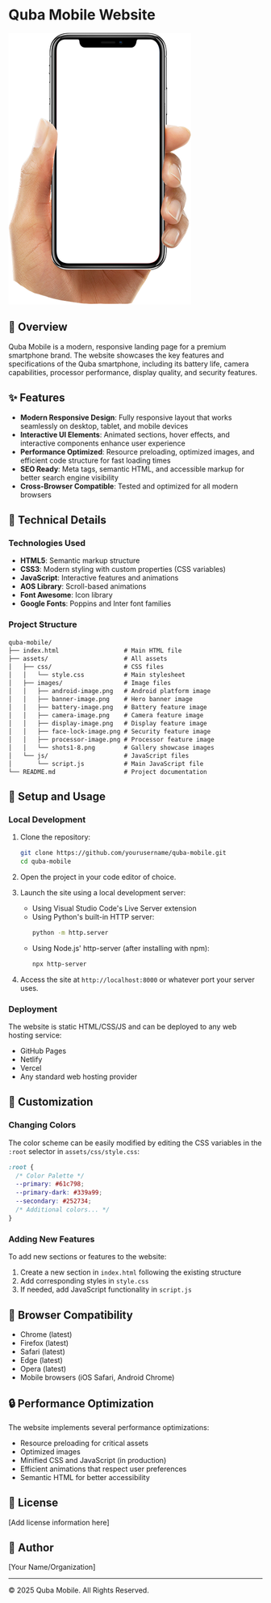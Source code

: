 # Quba Mobile Website

![Quba Mobile](assets/images/banner-image.png)

## 📱 Overview

Quba Mobile is a modern, responsive landing page for a premium smartphone brand. The website showcases the key features and specifications of the Quba smartphone, including its battery life, camera capabilities, processor performance, display quality, and security features.

## ✨ Features

- **Modern Responsive Design**: Fully responsive layout that works seamlessly on desktop, tablet, and mobile devices
- **Interactive UI Elements**: Animated sections, hover effects, and interactive components enhance user experience
- **Performance Optimized**: Resource preloading, optimized images, and efficient code structure for fast loading times
- **SEO Ready**: Meta tags, semantic HTML, and accessible markup for better search engine visibility
- **Cross-Browser Compatible**: Tested and optimized for all modern browsers

## 🚀 Technical Details

### Technologies Used

- **HTML5**: Semantic markup structure
- **CSS3**: Modern styling with custom properties (CSS variables)
- **JavaScript**: Interactive features and animations
- **AOS Library**: Scroll-based animations
- **Font Awesome**: Icon library
- **Google Fonts**: Poppins and Inter font families

### Project Structure

```
quba-mobile/
├── index.html                  # Main HTML file
├── assets/                     # All assets
│   ├── css/                    # CSS files
│   │   └── style.css           # Main stylesheet
│   ├── images/                 # Image files
│   │   ├── android-image.png   # Android platform image
│   │   ├── banner-image.png    # Hero banner image
│   │   ├── battery-image.png   # Battery feature image
│   │   ├── camera-image.png    # Camera feature image
│   │   ├── display-image.png   # Display feature image
│   │   ├── face-lock-image.png # Security feature image
│   │   ├── processor-image.png # Processor feature image
│   │   └── shots1-8.png        # Gallery showcase images
│   └── js/                     # JavaScript files
│       └── script.js           # Main JavaScript file
└── README.md                   # Project documentation
```

## 🔧 Setup and Usage

### Local Development

1. Clone the repository:

   ```bash
   git clone https://github.com/yourusername/quba-mobile.git
   cd quba-mobile
   ```

2. Open the project in your code editor of choice.

3. Launch the site using a local development server:

   - Using Visual Studio Code's Live Server extension
   - Using Python's built-in HTTP server:
     ```bash
     python -m http.server
     ```
   - Using Node.js' http-server (after installing with npm):
     ```bash
     npx http-server
     ```

4. Access the site at `http://localhost:8000` or whatever port your server uses.

### Deployment

The website is static HTML/CSS/JS and can be deployed to any web hosting service:

- GitHub Pages
- Netlify
- Vercel
- Any standard web hosting provider

## 🎨 Customization

### Changing Colors

The color scheme can be easily modified by editing the CSS variables in the `:root` selector in `assets/css/style.css`:

```css
:root {
  /* Color Palette */
  --primary: #61c798;
  --primary-dark: #339a99;
  --secondary: #252734;
  /* Additional colors... */
}
```

### Adding New Features

To add new sections or features to the website:

1. Create a new section in `index.html` following the existing structure
2. Add corresponding styles in `style.css`
3. If needed, add JavaScript functionality in `script.js`

## 📝 Browser Compatibility

- Chrome (latest)
- Firefox (latest)
- Safari (latest)
- Edge (latest)
- Opera (latest)
- Mobile browsers (iOS Safari, Android Chrome)

## 🔒 Performance Optimization

The website implements several performance optimizations:

- Resource preloading for critical assets
- Optimized images
- Minified CSS and JavaScript (in production)
- Efficient animations that respect user preferences
- Semantic HTML for better accessibility

## 📄 License

[Add license information here]

## 👤 Author

[Your Name/Organization]

---

© 2025 Quba Mobile. All Rights Reserved.
